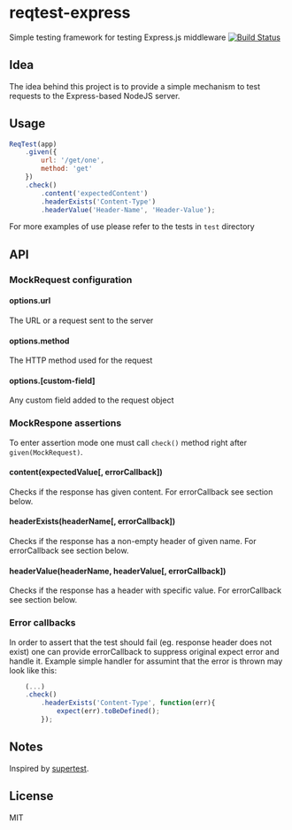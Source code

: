 # reqtest-express

Simple testing framework for testing Express.js middleware
[![Build Status](https://travis-ci.org/slomek/reqtest-express.svg?branch=master)](https://travis-ci.org/slomek/reqtest-express)

## Idea
  The idea behind this project is to provide a simple mechanism to test requests to the Express-based NodeJS server.

## Usage
```js
ReqTest(app)
    .given({
        url: '/get/one',
        method: 'get'
    })
    .check()
        .content('expectedContent')
        .headerExists('Content-Type')
        .headerValue('Header-Name', 'Header-Value');
```

  For more examples of use please refer to the tests in `test` directory

## API

### MockRequest configuration
#### options.url
The URL or a request sent to the server
#### options.method
The HTTP method used for the request
#### options.[custom-field]
Any custom field added to the request object

### MockRespone assertions
  To enter assertion mode one must call `check()` method right after `given(MockRequest)`.
#### content(expectedValue[, errorCallback])
Checks if the response has given content. For errorCallback see section below.
#### headerExists(headerName[, errorCallback])
Checks if the response has a non-empty header of given name. For errorCallback see section below.
#### headerValue(headerName, headerValue[, errorCallback])
Checks if the response has a header with specific value. For errorCallback see section below.

### Error callbacks
  In order to assert that the test should fail (eg. response header does not exist) one can provide errorCallback to suppress original expect error and handle it. Example simple handler for assumint that the error is thrown may look like this:
```js
    (...)
    .check()
        .headerExists('Content-Type', function(err){
            expect(err).toBeDefined();
        });
```

## Notes

  Inspired by [supertest](https://github.com/visionmedia/supertest).

## License

  MIT